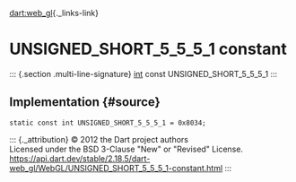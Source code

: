 [dart:web\_gl](../../dart-web_gl/dart-web_gl-library){._links-link}

UNSIGNED\_SHORT\_5\_5\_5\_1 constant
====================================

::: {.section .multi-line-signature}
[int](../../dart-core/int-class) const UNSIGNED\_SHORT\_5\_5\_5\_1
:::

Implementation {#source}
--------------

``` {.language-dart data-language="dart"}
static const int UNSIGNED_SHORT_5_5_5_1 = 0x8034;
```

::: {._attribution}
© 2012 the Dart project authors\
Licensed under the BSD 3-Clause \"New\" or \"Revised\" License.\
<https://api.dart.dev/stable/2.18.5/dart-web_gl/WebGL/UNSIGNED_SHORT_5_5_5_1-constant.html>
:::
